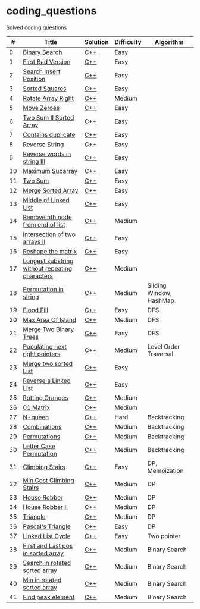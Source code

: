 # coding_questions
Solved coding questions

| # | Title | Solution | Difficulty | Algorithm |
|---| ----- | -------- | ---------- | --------- |
|0|[Binary Search](https://leetcode.com/problems/binary-search/) | [C++](./LeetCode/0.Binary_Search)|Easy|
|1|[First Bad Version](https://leetcode.com/problems/first-bad-version/) | [C++](./LeetCode/1.first_Bad_Version)|Easy|
|2|[Search Insert Position](https://leetcode.com/problems/search-insert-position) | [C++](./LeetCode/2.Search_insert_position)|Easy|
|3|[Sorted Squares](https://leetcode.com/problems/squares-of-a-sorted-array) | [C++](./LeetCode/3.Sorted_squares)|Easy|
|4|[Rotate Array Right](https://leetcode.com/problems/rotate-array/) | [C++](./LeetCode/4.Rotate_Array_Right)|Medium|
|5|[Move Zeroes](https://leetcode.com/problems/move-zeroes/) | [C++](./LeetCode/5.Move_zeroes)|Easy|
|6|[Two Sum II Sorted Array](https://leetcode.com/problems/two-sum-ii-input-array-is-sorted/) | [C++](./LeetCode/6.Two_Sum_II_sorted_array)|Easy|
|7|[Contains duplicate](https://leetcode.com/problems/contains-duplicate/) | [C++](./LeetCode/7.Contains_duplicate)|Easy|
|8|[Reverse String](https://leetcode.com/problems/reverse-string) | [C++](./LeetCode/8.Reverse_string)|Easy|
|9|[Reverse words in string III](https://leetcode.com/problems/reverse-words-in-a-string-iii/) | [C++](./LeetCode/9.Reverse_words_in_string_III)|Easy|
|10|[Maximum Subarray](https://leetcode.com/problems/maximum-subarray) | [C++](./LeetCode/10.Maximum_subarray)|Easy|
|11|[Two Sum](https://leetcode.com/problems/two-sum/) | [C++](./LeetCode/11.Two_sum)|Easy|
|12|[Merge Sorted Array](https://leetcode.com/problems/merge-sorted-array/) | [C++](./LeetCode/12.Merge_sorted_array)|Easy|
|13|[Middle of Linked List](https://leetcode.com/problems/middle-of-the-linked-list/) | [C++](./LeetCode/13.Middle_of_Linked_List)|Easy|
|14|[Remove nth node from end of list](https://leetcode.com/problems/remove-nth-node-from-end-of-list/) | [C++](./LeetCode/14.Remove_nth_node_from_end_of_list)|Medium|
|15|[Intersection of two arrays II](https://leetcode.com/problems/intersection-of-two-arrays-ii/) | [C++](./LeetCode/15.Intersection_of_two_arrays_II)|Easy|
|16|[Reshape the matrix](https://leetcode.com/problems/reshape-the-matrix/) | [C++](./LeetCode/16.Reshape_the_matrix)|Easy|
|17|[Longest substring without repeating characters](https://leetcode.com/problems/longest-substring-without-repeating-characters/) | [C++](./LeetCode/17.Longest_substring_without_repeating_characters)|Medium|
|18|[Permutation in string](https://leetcode.com/problems/permutation-in-string/) | [C++](./LeetCode/18.Permutation_in_string)|Medium|Sliding Window, HashMap|
|19|[Flood Fill](https://leetcode.com/problems/flood-fill/) | [C++](./LeetCode/19.Flood_fill)|Easy|DFS|
|20|[Max Area Of Island](https://leetcode.com/problems/max-area-of-island/) | [C++](./LeetCode/20.Max_area_of_island)|Medium|DFS|
|21|[Merge Two Binary Trees](https://leetcode.com/problems/merge-two-binary-trees/) | [C++](./LeetCode/21.Merge_two_binary_trees)|Easy|DFS|
|22|[Populating next right pointers](https://leetcode.com/problems/populating-next-right-pointers-in-each-node/) | [C++](./LeetCode/22.Populating_next_right_pointers)|Medium|Level Order Traversal|
|23|[Merge two sorted List](https://leetcode.com/problems/merge-two-sorted-lists/) | [C++](./LeetCode/23.Merge_two_sorted_LL)|Easy|
|24|[Reverse a Linked List](https://leetcode.com/problems/reverse-linked-list/) | [C++](./LeetCode/24.Reverse_a_LL)|Easy|
|25|[Rotting Oranges](https://leetcode.com/problems/rotting-oranges/) | [C++](./LeetCode/25.Rotting_oranges)|Medium|
|26|[01 Matrix](https://leetcode.com/problems/01-matrix/) | [C++](./LeetCode/26.01_matrix)|Medium|
|27|[N-queen](https://leetcode.com/problems/n-queens/) | [C++](./LeetCode/27.N-queen)|Hard|Backtracking|
|28|[Combinations](https://leetcode.com/problems/combinations/) | [C++](./LeetCode/28.Combinations)|Medium|Backtracking|
|29|[Permutations](https://leetcode.com/problems/permutations/) | [C++](./LeetCode/29.Permutations)|Medium|Backtracking|
|30|[Letter Case Permutation](https://leetcode.com/problems/letter-case-permutation/) | [C++](./LeetCode/30.Letter_case_permutation)|Medium|Backtracking|
|31|[Climbing Stairs](https://leetcode.com/problems/climbing-stairs/) | [C++](./LeetCode/31.Climbing_stairs)|Easy|DP, Memoization|
|32|[Min Cost Climbing Stairs](https://leetcode.com/problems/min-cost-climbing-stairs/) | [C++](./LeetCode/32.Min_cost_climbing_stairs)|Medium|DP|
|33|[House Robber](https://leetcode.com/problems/house-robber/) | [C++](./LeetCode/33.House_robber)|Medium|DP|
|34|[House Robber II](https://leetcode.com/problems/house-robber-ii/) | [C++](./LeetCode/34.House_robber_II)|Medium|DP|
|35|[Triangle](https://leetcode.com/problems/triangle/) | [C++](./LeetCode/35.Triangle)|Medium|DP|
|36|[Pascal's Triangle](https://leetcode.com/problems/pascals-triangle/) | [C++](./LeetCode/36.Pascal's_triangle)|Easy|DP|
|37|[Linked List Cycle](https://leetcode.com/problems/linked-list-cycle/) | [C++](./LeetCode/37.Linked_list_cycle)|Easy|Two pointer|
|38|[First and Last pos in sorted array](https://leetcode.com/problems/find-first-and-last-position-of-element-in-sorted-array/) | [C++](./LeetCode/38.First_and_last_pos_sorted_array)|Medium|Binary Search|
|39|[Search in rotated sorted array](https://leetcode.com/problems/search-in-rotated-sorted-array/) | [C++](./LeetCode/39.Search_in_rotated_sorted_array)|Medium|Binary Search|
|40|[Min in rotated sorted array](https://leetcode.com/problems/find-minimum-in-rotated-sorted-array/) | [C++](./LeetCode/40.Min_in_rotated_sorted_array)|Medium|Binary Search|
|41|[Find peak element](https://leetcode.com/problems/find-peak-element/) | [C++](./LeetCode/41.Find_peak_element)|Medium|Binary Search|






